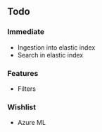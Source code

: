 ## Todo

### Immediate

- Ingestion into elastic index
- Search in elastic index

### Features

- Filters

### Wishlist

- Azure ML